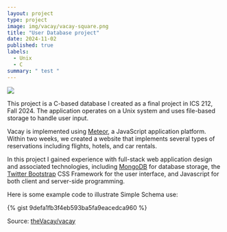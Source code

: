 ```yaml
---
layout: project
type: project
image: img/vacay/vacay-square.png
title: "User Database project"
date: 2024-11-02
published: true
labels:
  - Unix
  - C
summary: " test "
---
```


<img class="img-fluid" src="../img/vacay/vacay-home-page.png">

This project is a C-based database I created as a final project in ICS 212, Fall 2024. The application operates on a Unix system and uses file-based storage to handle user input.

Vacay is implemented using [Meteor](http://meteor.com), a JavaScript application platform. Within two weeks, we created a website that implements several types of reservations including flights, hotels, and car rentals.

In this project I gained experience with full-stack web application design and associated technologies, including [MongoDB](http://mongodb.com) for database storage, the [Twitter Bootstrap](http://getbootstrap.com/) CSS Framework for the user interface, and Javascript for both client and server-side programming. 

Here is some example code to illustrate Simple Schema use:

{% gist 9defa1fb3f4eb593ba5fa9eacedca960 %}
 
Source: <a href="https://github.com/theVacay/vacay">theVacay/vacay</a>
